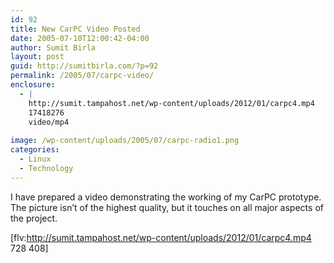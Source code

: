 ```yaml
---
id: 92
title: New CarPC Video Posted
date: 2005-07-10T12:00:42-04:00
author: Sumit Birla
layout: post
guid: http://sumitbirla.com/?p=92
permalink: /2005/07/carpc-video/
enclosure:
  - |
    http://sumit.tampahost.net/wp-content/uploads/2012/01/carpc4.mp4
    17418276
    video/mp4
    
image: /wp-content/uploads/2005/07/carpc-radio1.png
categories:
  - Linux
  - Technology
---
```

I have prepared a video demonstrating the working of my CarPC prototype. The picture isn&#8217;t of the highest quality, but it touches on all major aspects of the project.

[flv:http://sumit.tampahost.net/wp-content/uploads/2012/01/carpc4.mp4 728 408]